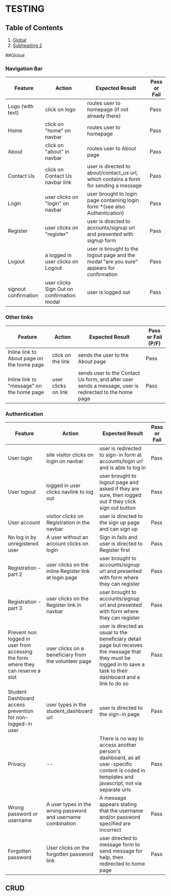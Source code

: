 # TESTING
## Table of Contents
1. [Global](#global-1)
2. [Subheading 2](#subheading-2)




##Global 

### Navigation Bar

| Feature | Action | Expected Result | Pass or Fail |
|---------|--------|-----------------|--------------------|
| Logo (with text) | click on logo | routes user to homepage (if not already there) | Pass |
| Home | click on "home" on navbar | routes user to homepage | Pass |
| About | click on "about" in navbar | routes user to About page | Pass |
| Contact Us | click on Contact Us navbar link | user is directed to about/contact_us url, which contains a form for sending a message | Pass |
| Login | user clicks on "login" on navbar | user brought to login page containing login form *(see also Authentication) | Pass |
| Register | user clicks on "register" | user is directed to accounts/signup url and presented with signup form | Pass |
| Logout | a logged in user clicks on Logout | user is brought to the logout page and the modal "are you sure" appears for confirmation | Pass |
| signout confirmation | user clicks Sign Out on confirmation modal | user is logged out | Pass |


### Other links

| Feature | Action | Expected Result | Pass or Fail (P/F) |
|---------|--------|-----------------|--------------------|
| Inline link to About page on the home page | click on the link |sends the user to the About page | Pass |
| Inline link to "message" on the home page | user clicks on link | sends user to the Contact Us form, and after user sends a message, user is redirected to the home page | Pass |


### Authentication

| Feature | Action | Expected Result | Pass or Fail |
|---------|--------|-----------------|--------------|
| User login | site visitor clicks on login on navbar | user is redirected to sign-in form at accounts/login url and is able to log in | Pass |
| User logout | logged in user clicks navlink to log out | user brought to logout page and asked if they are sure, then logged out if they click sign out button | Pass |
| User account | visitor clicks on Registration in the navbar | user is directed to the sign up page and can sign up | Pass |
| No log in by unregistered user | A user without an account clicks on login | Sign in fails and user is directed to Register first | Pass |
| Registration - part 2 | user clicks on the inline Register link at login page | user brought to accounts/signup url and presented with form where they can register | Pass |
| Registration - part 3 | user clicks on the Register link in navbar | user brought to accounts/signup url and presented with form where they can register | Pass |
| Prevent non logged in user from accessing the form where they can reserve a slot | user clicks on a beneficiary from the volunteer page | user is directed as usual to the beneficiary detail page but receives the message that they must be logged in to save a task to their dashboard and a link to do so | Pass |
| Student Dashboard access prevention for non-logged-in user | user types in the student_dashboard url | user is directed to the sign-in page | Pass |
| Privacy | -- | There is no way to access another person's dashboard, as all user-specific content is coded in templates and javascript, not via separate urls | Pass |
| Wrong password or username | A user types in the wrong password and username combination | A message appears stating that the username and/or password specified are incorrect | Pass |
| Forgotten password | User clicks on the forgotten password link | user directed to message form to send message for help, then redirected to home page | Pass |





## CRUD